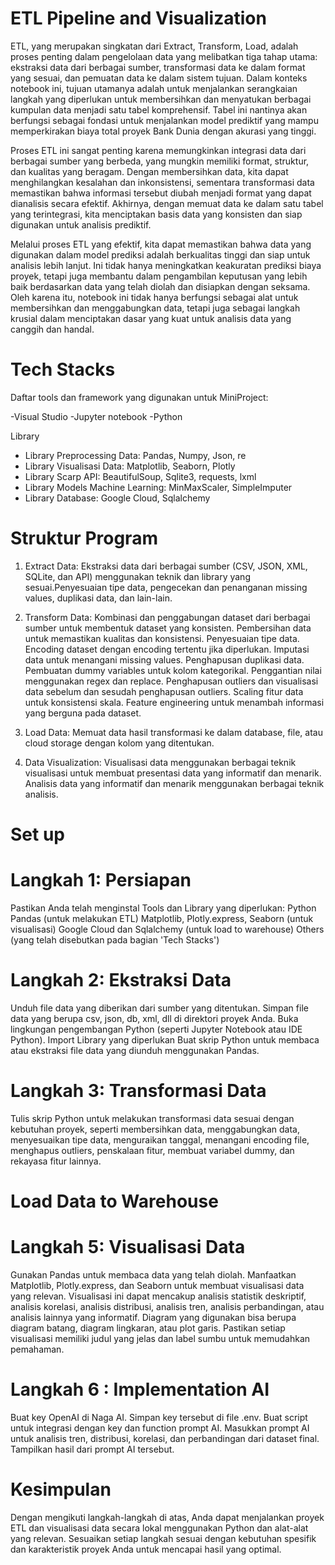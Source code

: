 
# ETL Pipeline and Visualization 

ETL, yang merupakan singkatan dari Extract, Transform, Load, adalah proses penting dalam pengelolaan data yang melibatkan tiga tahap utama: ekstraksi data dari berbagai sumber, transformasi data ke dalam format yang sesuai, dan pemuatan data ke dalam sistem tujuan. Dalam konteks notebook ini, tujuan utamanya adalah untuk menjalankan serangkaian langkah yang diperlukan untuk membersihkan dan menyatukan berbagai kumpulan data menjadi satu tabel komprehensif. Tabel ini nantinya akan berfungsi sebagai fondasi untuk menjalankan model prediktif yang mampu memperkirakan biaya total proyek Bank Dunia dengan akurasi yang tinggi.

Proses ETL ini sangat penting karena memungkinkan integrasi data dari berbagai sumber yang berbeda, yang mungkin memiliki format, struktur, dan kualitas yang beragam. Dengan membersihkan data, kita dapat menghilangkan kesalahan dan inkonsistensi, sementara transformasi data memastikan bahwa informasi tersebut diubah menjadi format yang dapat dianalisis secara efektif. Akhirnya, dengan memuat data ke dalam satu tabel yang terintegrasi, kita menciptakan basis data yang konsisten dan siap digunakan untuk analisis prediktif.

Melalui proses ETL yang efektif, kita dapat memastikan bahwa data yang digunakan dalam model prediksi adalah berkualitas tinggi dan siap untuk analisis lebih lanjut. Ini tidak hanya meningkatkan keakuratan prediksi biaya proyek, tetapi juga membantu dalam pengambilan keputusan yang lebih baik berdasarkan data yang telah diolah dan disiapkan dengan seksama. Oleh karena itu, notebook ini tidak hanya berfungsi sebagai alat untuk membersihkan dan menggabungkan data, tetapi juga sebagai langkah krusial dalam menciptakan dasar yang kuat untuk analisis data yang canggih dan handal.

# Tech Stacks
Daftar tools dan framework yang digunakan untuk MiniProject: 
 
-Visual Studio
-Jupyter notebook
-Python

Library 
- Library Preprocessing Data: Pandas, Numpy, Json, re
- Library Visualisasi Data: Matplotlib,  Seaborn, Plotly 
- Library Scarp API: BeautifulSoup, Sqlite3,  requests, lxml  
- Library Models Machine  Learning: MinMaxScaler, SimpleImputer
- Library Database: Google Cloud,  Sqlalchemy
  


# Struktur Program 

1. Extract Data: Ekstraksi data dari berbagai sumber (CSV, JSON, XML, SQLite, dan API) menggunakan teknik dan library yang sesuai.Penyesuaian tipe data, pengecekan dan penanganan missing values, duplikasi data, dan lain-lain.

2. Transform Data: Kombinasi dan penggabungan dataset dari berbagai sumber untuk membentuk dataset yang konsisten. Pembersihan data untuk memastikan kualitas dan konsistensi. Penyesuaian tipe data. Encoding dataset dengan encoding tertentu jika diperlukan. Imputasi data untuk menangani missing values. Penghapusan duplikasi data. Pembuatan dummy variables untuk kolom kategorikal. Penggantian nilai menggunakan regex dan replace. Penghapusan outliers dan visualisasi data sebelum dan sesudah penghapusan outliers. Scaling fitur data untuk konsistensi skala. Feature engineering untuk menambah informasi yang berguna pada dataset.

3. Load Data: Memuat data hasil transformasi ke dalam database, file, atau cloud storage dengan kolom yang ditentukan.

4. Data Visualization: Visualisasi data menggunakan berbagai teknik visualisasi untuk membuat presentasi data yang informatif dan menarik.  Analisis data yang informatif dan menarik menggunakan berbagai teknik analisis.

# Set up 
# Langkah 1: Persiapan 
Pastikan Anda telah menginstal Tools dan Library yang diperlukan:
Python
Pandas (untuk melakukan ETL)
Matplotlib, Plotly.express, Seaborn (untuk visualisasi)
Google Cloud dan Sqlalchemy (untuk load to warehouse)
Others (yang telah disebutkan pada bagian 'Tech Stacks')

# Langkah 2: Ekstraksi Data
Unduh file data yang diberikan dari sumber yang ditentukan.
Simpan file data yang berupa csv, json, db, xml, dll di direktori proyek Anda.
Buka lingkungan pengembangan Python (seperti Jupyter Notebook atau IDE Python).
Import Library yang diperlukan
Buat skrip Python untuk membaca atau ekstraksi file data yang diunduh menggunakan Pandas.

# Langkah 3: Transformasi Data
Tulis skrip Python untuk melakukan transformasi data sesuai dengan kebutuhan proyek, seperti membersihkan data, menggabungkan data, menyesuaikan tipe data, menguraikan tanggal, menangani encoding file, menghapus outliers, penskalaan fitur, membuat variabel dummy, dan rekayasa fitur lainnya.

# Load Data to Warehouse 


# Langkah 5: Visualisasi Data
Gunakan Pandas untuk membaca data yang telah diolah.
Manfaatkan Matplotlib, Plotly.express, dan Seaborn untuk membuat visualisasi data yang relevan. Visualisasi ini dapat mencakup analisis statistik deskriptif, analisis korelasi, analisis distribusi, analisis tren, analisis perbandingan, atau analisis lainnya yang informatif. Diagram yang digunakan bisa berupa diagram batang, diagram lingkaran, atau plot garis.
Pastikan setiap visualisasi memiliki judul yang jelas dan label sumbu untuk memudahkan pemahaman.

# Langkah 6 : Implementation AI
Buat key OpenAI di Naga AI.
Simpan key tersebut di file .env.
Buat script untuk integrasi dengan key dan function prompt AI.
Masukkan prompt AI untuk analisis tren, distribusi, korelasi, dan perbandingan dari dataset final.
Tampilkan hasil dari prompt AI tersebut.

# Kesimpulan 
Dengan mengikuti langkah-langkah di atas, Anda dapat menjalankan proyek ETL dan visualisasi data secara lokal menggunakan Python dan alat-alat yang relevan. Sesuaikan setiap langkah sesuai dengan kebutuhan spesifik dan karakteristik proyek Anda untuk mencapai hasil yang optimal.






